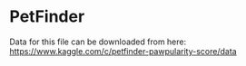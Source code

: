 # PetFinder

Data for this file can be downloaded from here:
https://www.kaggle.com/c/petfinder-pawpularity-score/data
